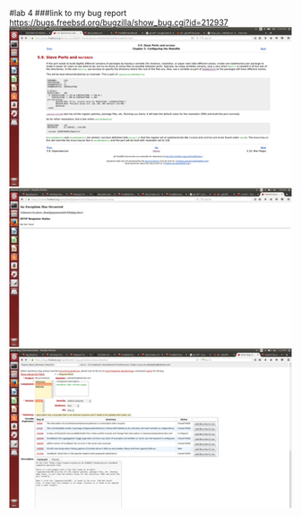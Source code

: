 #lab 4
###link to my bug report https://bugs.freebsd.org/bugzilla/show_bug.cgi?id=212937
![pic1](Image/lab4_1.jpg)
![pic1](Image/lab4_3.jpg)
![pic2](Image/lab4_2.jpg)
